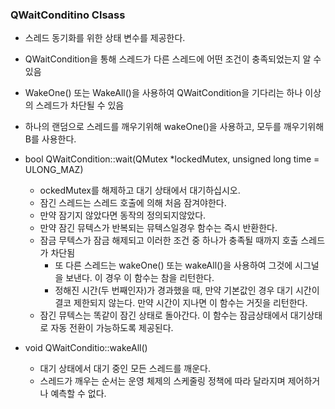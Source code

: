 ### QWaitConditino Clsass

- 스레드 동기화를 위한 상태 변수를 제공한다.
- QWaitCondition을 통해 스레드가 다른 스레드에 어떤 조건이 충족되었는지 알 수 있음
- WakeOne() 또는 WakeAll()을 사용하여 QWaitCondition을 기다리는 하나 이상의 스레드가 차단될 수 있음
- 하나의 랜덤으로 스레드를 깨우기위해 wakeOne()을 사용하고, 모두를 깨우기위해 B를 사용한다.



- bool QWaitCondition::wait(QMutex *lockedMutex, unsigned long time = ULONG_MAZ)
  - ockedMutex를 해제하고 대기 상태에서 대기하십시오.
  - 잠긴 스레드는 스레드 호출에 의해 처음 잠겨야한다.
  - 만약 잠기지 않았다면 동작의 정의되지않았다.
  - 만약 잠긴 뮤텍스가 반복되는 뮤텍스일경우 함수는 즉시 반환한다.
  - 잠금 무텍스가 잠금 해제되고 이러한 조건 중 하나가 충족될 때까지 호출 스레드가 차단됨
    - 또 다른 스레드는 wakeOne() 또는 wakeAll()을 사용하여 그것에 시그널을 보낸다. 이 경우 이 함수는 참을 리턴한다.
    - 정해진 시간(두 번째인자)가 경과했을 때, 만약 기본값인 경우 대기 시간이 결코 제한되지 않는다. 만약 시간이 지나면 이 함수는 거짓을 리턴한다.
  -  잠긴 뮤텍스는 똑같이 잠긴 상태로 돌아간다. 이 함수는 잠금상태에서 대기상태로 자동 전환이 가능하도록 제공된다.
- void QWaitConditio::wakeAll()
  - 대기 상태에서 대기 중인 모든 스레드를 깨운다.
  - 스레드가 깨우는 순서는 운영 체제의 스케줄링 정책에 따라 달라지며 제어하거나 예측할 수 없다.